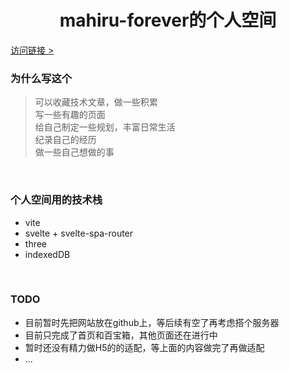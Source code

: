 <h1 align="center">mahiru-forever的个人空间</h1>

<a href="https://mahiru-forever.github.io/">访问链接 ></a>

<h3>为什么写这个</h3>

> 可以收藏技术文章，做一些积累<br>
> 写一些有趣的页面<br>
> 给自己制定一些规划，丰富日常生活<br>
> 纪录自己的经历<br>
> 做一些自己想做的事<br>

<br>

<h3>个人空间用的技术栈</h3>

- vite
- svelte + svelte-spa-router
- three
- indexedDB
  
<br>

<h3>TODO</h3>

- 目前暂时先把网站放在github上，等后续有空了再考虑搭个服务器
- 目前只完成了首页和百宝箱，其他页面还在进行中
- 暂时还没有精力做H5的的适配，等上面的内容做完了再做适配
- ...
